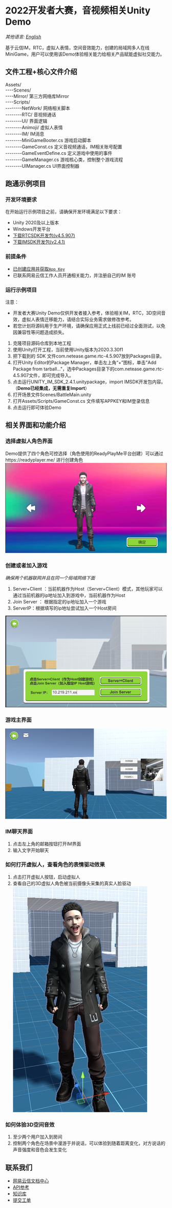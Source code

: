 # 2022开发者大赛，音视频相关Unity Demo
_其他语言: [English](README_EN.md)_

基于云信IM，RTC，虚拟人表情，空间音效能力，创建的局域网多人在线MiniGame，用户可以使用该Demo体验相关能力给相关产品赋能虚拟社交能力。

## 文件工程+核心文件介绍  
 Assets/       
----Scenes/  
----Mirror/ 第三方网络库Mirror  
----Scripts/  
--------NetWork/ 网络相关脚本  
--------RTC/ 音视频通话  
--------UI/ 界面逻辑  
--------Animoji/ 虚拟人表情  
--------IM/ IM消息  
--------MiniGameBooter.cs 游戏启动脚本  
--------GameConst.cs 定义音视频通话，IM相关账号配置  
--------GameEventDefine.cs 定义游戏中使用的事件    
--------GameManager.cs 游戏核心类，控制整个游戏流程    
--------UIManager.cs UI界面控制器    

## 跑通示例项目

### 开发环境要求

在开始运行示例项目之前，请确保开发环境满足以下要求：  
- Unity 2020及以上版本  
- Windows开发平台  
- [下载RTCSDK开发包(v4.5.907)](https://yx-web-nosdn.netease.im/package/1662715423977/nertc-unity-sdk-4.5.907.7z?download=nertc-unity-sdk-4.5.907.7z)
- [下载IMSDK开发包(v2.4.1)](https://doc.yunxin.163.com/all/sdk-download?platform=unity)

### 前提条件
- [已创建应用并获取`App Key`](https://doc.yunxin.163.com/nertc/docs/DE3NDM0NTI?platform=unity) 
- 已联系网易云信工作人员开通相关能力，并注册自己的IM 账号

### 运行示例项目

注意：  
* 开发者大赛Unity Demo仅供开发者接入参考，体验相关IM，RTC，3D空间音效，虚拟人表情迁移能力，请结合实际业务需求做修改参考。  
* 若您计划将源码用于生产环境，请确保应用正式上线前已经过全面测试，以免因兼容性等问题造成损失。

1. 克隆项目源码仓库到本地工程
2. 使用Unity打开工程，当前使用Unity版本为2020.3.30f1
3. 把下载到的 SDK 文件com.netease.game.rtc-4.5.907放到Packages目录。
4. 打开Unity Editor的Package Manager，单击左上角“+”图标，单击"Add Package from tarball..."，选中Packages目录下的com.netease.game.rtc-4.5.907文件，即可完成导入。
5. 点击运行UNITY_IM_SDK_2.4.1.unitypackage，import IMSDK开发包内容。（**Demo已经集成，无需重复Import**）
6. 打开场景文件Scenes/BattleMain.unity
7. 打开Assets/Scripts/GameConst.cs 文件填写APPKEY和IM登录信息
8. 点击运行即可体验Demo

## 相关界面和功能介绍
### 选择虚拟人角色界面
Demo提供了四个角色可控选择（角色使用的ReadyPlayMe平台创建）可以通过https://readyplayer.me/ 进行创建角色
![Create Join Game](/imgs/01.png)
### 创建或者加入游戏

*确保两个机器联网并且在同一个局域网络下面*
1. Server+Client ：当前机器作为Host（Server+Client）模式，其他玩家可以通过当前机器的ip地址加入到游戏中，当前机器作为Host  
2. Join Server ： 根据指定的ip地址加入一个游戏
3. ServerIP：根据填写的ip地址尝试加入一个Host房间

![Create Join Game](/imgs/02.png)


### 游戏主界面
![Create Join Game](/imgs/03.png)

### IM聊天界面 
1. 点击左上角的邮箱按钮打开IM界面  
2. 输入文字开始聊天  

### 如何打开虚拟人，查看角色的表情驱动效果
1. 点击打开虚拟人按钮，启动虚拟人  
2. 查看自己的3D虚拟人角色被当前摄像头采集的真实人脸驱动  
![Create Join Game](/imgs/04.png)

### 如何体验3D空间音效
1. 至少两个用户加入到房间  
2. 控制两个角色在场景中漫游于并说话，可以体验到随着距离变化，对方说话的声音强度和音色会发生变化  

## 联系我们

- [网易云信文档中心](https://doc.yunxin.163.com/nertc/docs/home-page?platform=unity)
- [API参考](https://doc.yunxin.163.com/all/api-refer)
- [知识库](https://faq.yunxin.163.com/kb/main/#/)
- [提交工单](https://app.yunxin.163.com/index#/issue/submit)